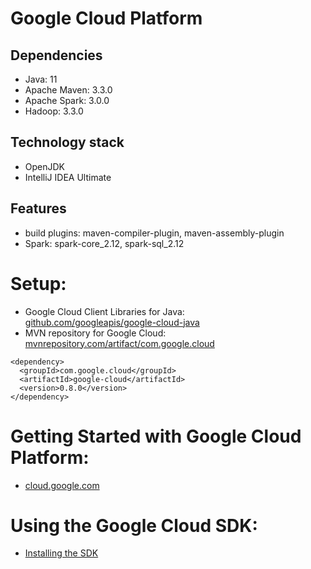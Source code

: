 # Google Cloud Platform
	
## Dependencies
* Java: 11
* Apache Maven: 3.3.0
* Apache Spark: 3.0.0
* Hadoop: 3.3.0

## Technology stack
* OpenJDK
* IntelliJ IDEA Ultimate

## Features
* build plugins: maven-compiler-plugin, maven-assembly-plugin
* Spark: spark-core_2.12, spark-sql_2.12

# Setup:
- Google Cloud Client Libraries for Java: <br />
[github.com/googleapis/google-cloud-java](https://github.com/googleapis/google-cloud-java)
- MVN repository for Google Cloud: <br />
[mvnrepository.com/artifact/com.google.cloud](https://mvnrepository.com/artifact/com.google.cloud/)
```
<dependency>
  <groupId>com.google.cloud</groupId>
  <artifactId>google-cloud</artifactId>
  <version>0.8.0</version>
</dependency>
```

# Getting Started with Google Cloud Platform: 
- [cloud.google.com](https://cloud.google.com/)

# Using the Google Cloud SDK: 
- [Installing the SDK](https://cloud.google.com/sdk/docs/install)
